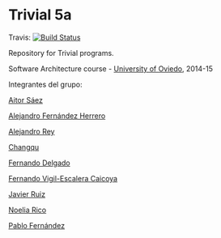 Trivial 5a
=============
Travis: [![Build Status](https://travis-ci.org/Arquisoft/Trivial5a.svg?branch=master)](https://travis-ci.org/Arquisoft/Trivial5a)

Repository for Trivial programs. 

Software Architecture course - [University of Oviedo](http://www.uniovi.es), 2014-15

Integrantes del grupo:

[Aitor Sáez](https://github.com/aitorSaezAlvarez)

[Alejandro Fernández Herrero](https://github.com/H3rrero)

[Alejandro Rey](https://github.com/AlexRey)

[Changqu](https://github.com/changqu)

[Fernando Delgado](https://github.com/Ikzer)

[Fernando Vigil-Escalera Caicoya](https://github.com/FernandoVigil)

[Javier Ruiz](https://github.com/javierruix)

[Noelia Rico](https://github.com/noeliarico)

[Pablo Fernández](https://github.com/PabloFernandezRodriguez)


